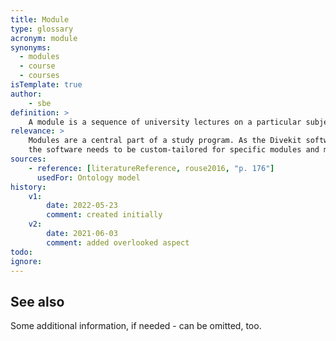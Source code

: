 ```yaml
---
title: Module
type: glossary
acronym: module
synonyms:
  - modules
  - course
  - courses
isTemplate: true
author: 
    - sbe
definition: >
    A module is a sequence of university lectures on a particular subject, usually leading to an exam or qualification.
relevance: >
    Modules are a central part of a study program. As the Divekit software system is used in university teaching, 
    the software needs to be custom-tailored for specific modules and module types.
sources:
    - reference: [literatureReference, rouse2016, "p. 176"]
      usedFor: Ontology model 
history:
    v1:
        date: 2022-05-23
        comment: created initially
    v2:
        date: 2021-06-03
        comment: added overlooked aspect
todo:
ignore: 
---
```


## See also

Some additional information, if needed - can be omitted, too. 